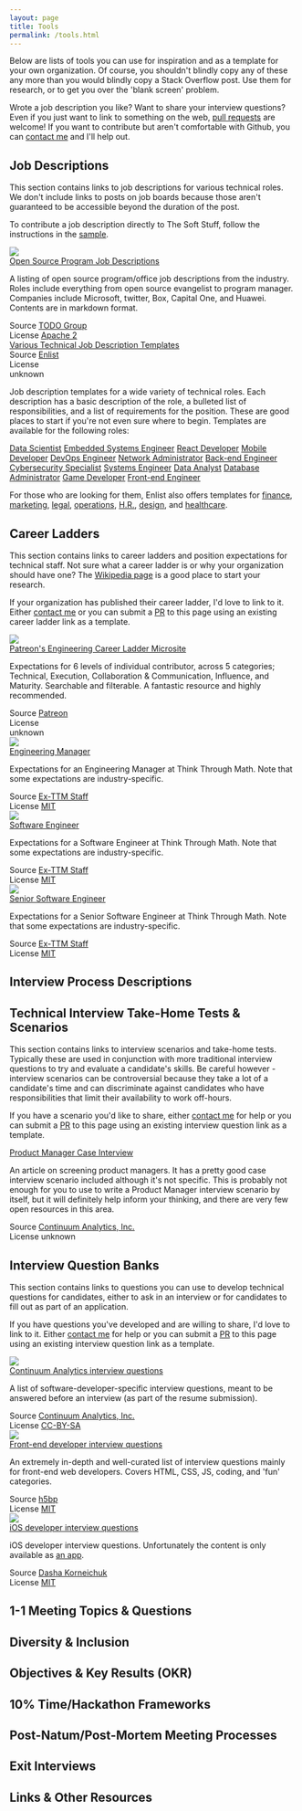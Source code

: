 ```yaml
---
layout: page
title: Tools
permalink: /tools.html
---
```

<p>Below are lists of tools you can use for inspiration and as a template for your own organization. Of course, you shouldn't blindly copy any of these any more than you would blindly copy a Stack Overflow post. Use them for research, or to get you over the 'blank screen' problem.</p>

<p>Wrote a job description you like? Want to share your interview questions? Even if you just want to link to something on the web, <a href="contributing.html">pull requests</a> are welcome! If you want to contribute but aren't comfortable with Github, you can <a href="contributing.html#contact">contact me</a> and I'll help out.</p>

<h2 class="ui header">Job Descriptions</h2>
<a name="job_descriptions"></a>
<div class="ui segment">
  <p>This section contains links to job descriptions for various technical roles. We don't include links to posts on job boards because those aren't guaranteed to be accessible beyond the duration of the post.</p>
  <p>To contribute a job description directly to The Soft Stuff, follow the instructions in the <a href="content/job_descriptions/sample.html">sample</a>.</p>
</div>
<div class="ui divider"></div>
<div class="ui divided items">
  <div class="item">
    <div class="ui tiny image">
      <a href="https://github.com/todogroup/job-descriptions" target="_blank" class="ui tiny image">
        <img src="https://avatars0.githubusercontent.com/u/8648704?s=400&v=4">
      </a>
    </div>
    <div class="content">
      <a href="https://github.com/todogroup/job-descriptions" target="_blank" class="header">Open Source Program Job Descriptions <i class="external alternate icon"></i></a>
      <div class="description">
        <p>A listing of open source program/office job descriptions from the industry. Roles include everything from open source evangelist to program manager. Companies include Microsoft, twitter, Box, Capital One, and Huawei. Contents are in markdown format.</p>
      </div>
      <div class="extra">
        <div class="meta">
          <div class="meta">
            <div class="ui grey label">Source
              <a class="detail" href="http://todogroup.org/" target="_blank">TODO Group</a>
            </div>
            <div class="ui grey label">License
              <a class="detail" rel="license"  href="https://github.com/todogroup/job-descriptions/blob/master/LICENSE" target="_blank">Apache 2</a>
            </div>
          </div>
        </div>
      </div>
    </div>
  </div>
  <div class="item">
    <div class="content">
      <a href="https://enlist.io/resources/tag/information-technology-job-templates/" target="_blank" class="header">Various Technical Job Description Templates
      <i class="external alternate icon"></i></a>
      <div class="meta">
        <div class="ui grey label">Source
          <a class="detail" href="http://enlist.io/" target="_blank">Enlist</a>
        </div>
        <div class="ui grey label">License
          <div class="detail">unknown</div>
        </div>
      </div>
      <div class="description">
        <p>Job description templates for a wide variety of technical roles. Each description has a basic description of the role, a bulleted list of responsibilities, and a list of requirements for the position. These are good places to start if you're not even sure where to begin. Templates are available for the following roles:
          <div class="ui bulleted link list">
            <a href="https://enlist.io/resources/data-scientist-job-description-template/" target="_blank" class="item">Data Scientist</a>
            <a href="https://enlist.io/resources/embedded-systems-engineer-job-description-template/" target="_blank" class="item">Embedded Systems Engineer</a>
            <a href="https://enlist.io/resources/react-developer-job-description-template/" target="_blank" class="item">React Developer</a>
            <a href="https://enlist.io/resources/mobile-developer-job-description-template/" target="_blank" class="item">Mobile Developer</a>
            <a href="https://enlist.io/resources/devops-engineer-job-description-template/" target="_blank" class="item">DevOps Engineer</a>
            <a href="https://enlist.io/resources/network-administrator-job-description-template/" target="_blank" class="item">Network Administrator</a>
            <a href="https://enlist.io/resources/backend-engineer-job-description-template/" target="_blank" class="item">Back-end Engineer</a>
            <a href="https://enlist.io/resources/cybersecurity-specialist-job-description-template/" target="_blank" class="item">Cybersecurity Specialist</a>
            <a href="https://enlist.io/resources/systems-engineer-job-description-template/" target="_blank" class="item">Systems Engineer</a>
            <a href="https://enlist.io/resources/data-analyst-job-description-template/" target="_blank" class="item">Data Analyst</a>
            <a href="https://enlist.io/resources/database-administrator-job-description-template/" target="_blank" class="item">Database Administrator</a>
            <a href="https://enlist.io/resources/game-developer-job-description-template/" target="_blank" class="item">Game Developer</a>
            <a href="https://enlist.io/resources/frontend-engineer-job-description-template/" target="_blank" class="item">Front-end Engineer</a>
          </div>
        </p>
        <p>For those who are looking for them, Enlist also offers templates for <a href="https://enlist.io/resources/job-description-templates/finance" target="_blank">finance</a>, <a href="https://enlist.io/resources/job-description-templates/marketing" target="_blank">marketing</a>, <a href="https://enlist.io/resources/job-description-templates/legal" target="_blank">legal</a>, <a href="https://enlist.io/resources/job-description-templates/operations" target="_blank">operations</a>, <a href="https://enlist.io/resources/job-description-templates/human-resources" target="_blank">H.R.</a>, <a href="https://enlist.io/resources/job-description-templates/design" target="_blank">design</a>, and <a href="https://enlist.io/resources/job-description-templates/health" target="_blank">healthcare</a>.
      </div>
    </div>
  </div>
</div>
<h2 class="ui header">Career Ladders</h2>
<a name="career_ladders"></a>
<div class="ui segment">
  <p>This section contains links to career ladders and position expectations for technical staff. Not sure what a career ladder is or why your organization should have one? The <a href="https://en.wikipedia.org/wiki/Career_ladder" target="_blank">Wikipedia page</a> is a good place to start your research.</p>
  <p>If your organization has published their career ladder, I'd love to link to it. Either <a href="contributing.html#contact">contact me</a> or you can submit a <a href="contributing.html">PR</a> to this page using an existing career ladder link as a template.</p>
</div>
<div class="ui divider"></div>
<div class="ui divided items">
  <div class="item">
    <div class="ui tiny image">
      <a href="https://levels.patreon.com/" target="_blank" class="ui tiny image">
        <img src="https://c5.patreon.com/external/marketing/careers/team-photo.jpg">
      </a>
    </div>
    <div class="content">
      <a href="https://levels.patreon.com/" target="_blank">Patreon's Engineering Career Ladder Microsite <i class="external alternate icon"></i></a>
      <div class="description">
        <p>Expectations for 6 levels of individual contributor, across 5 categories; Technical, Execution, Collaboration & Communication, Influence, and Maturity. Searchable and filterable. A fantastic resource and highly recommended.</p>
      </div>
      <div class="extra">
        <div class="meta">
          <div class="meta">
            <div class="ui grey label">Source
              <a class="detail" href="https://patreon.com/" target="_blank">Patreon</a>
            </div>
            <div class="ui grey label">License
              <div class="detail">unknown</div>
            </div>
          </div>
        </div>
      </div>
    </div>
  </div>
  <div class="item">
    <div class="ui tiny image">
      <a href="https://github.com/ex-ttmers/values-and-expectations/blob/master/engineering_manager.md" target="_blank" class="ui tiny image">
        <img src="https://avatars1.githubusercontent.com/u/24494439?s=280&v=4">
      </a>
    </div>
    <div class="content">
      <a href="https://github.com/ex-ttmers/values-and-expectations/blob/master/engineering_manager.md" target="_blank">Engineering Manager <i class="external alternate icon"></i></a>
      <div class="description">
        <p>Expectations for an Engineering Manager at Think Through Math. Note that some expectations are industry-specific.</p>
      </div>
      <div class="extra">
        <div class="meta">
          <div class="meta">
            <div class="ui grey label">Source
              <a class="detail" href="https://github.com/ex-ttmers/" target="_blank">Ex-TTM Staff</a>
            </div>
            <div class="ui grey label">License
              <a class="detail" rel="license"  href="https://github.com/ex-ttmers/values-and-expectations/blob/master/LICENSE" target="_blank">MIT</a>
            </div>
          </div>
        </div>
      </div>
    </div>
  </div>
  <div class="item">
    <div class="ui tiny image">
      <a href="https://github.com/ex-ttmers/values-and-expectations/blob/master/software_engineer.md" target="_blank" class="ui tiny image">
        <img src="https://avatars1.githubusercontent.com/u/24494439?s=280&v=4">
      </a>
    </div>
    <div class="content">
      <a href="https://github.com/ex-ttmers/values-and-expectations/blob/master/software_engineer.md" target="_blank">Software Engineer <i class="external alternate icon"></i></a>
      <div class="description">
        <p>Expectations for a Software Engineer at Think Through Math. Note that some expectations are industry-specific.</p>
      </div>
      <div class="extra">
        <div class="meta">
          <div class="meta">
            <div class="ui grey label">Source
              <a class="detail" href="https://github.com/ex-ttmers/" target="_blank">Ex-TTM Staff</a>
            </div>
            <div class="ui grey label">License
              <a class="detail" rel="license"  href="https://github.com/ex-ttmers/values-and-expectations/blob/master/LICENSE" target="_blank">MIT</a>
            </div>
          </div>
        </div>
      </div>
    </div>
  </div>
  <div class="item">
    <div class="ui tiny image">
      <a href="https://github.com/ex-ttmers/values-and-expectations/blob/master/senior_software_engineer.md" target="_blank" class="ui tiny image">
        <img src="https://avatars1.githubusercontent.com/u/24494439?s=280&v=4">
      </a>
    </div>
    <div class="content">
      <a href="https://github.com/ex-ttmers/values-and-expectations/blob/master/senior_software_engineer.md" target="_blank">Senior Software Engineer <i class="external alternate icon"></i></a>
      <div class="description">
        <p>Expectations for a Senior Software Engineer at Think Through Math. Note that some expectations are industry-specific.</p>
      </div>
      <div class="extra">
        <div class="meta">
          <div class="meta">
            <div class="ui grey label">Source
              <a class="detail" href="https://github.com/ex-ttmers/" target="_blank">Ex-TTM Staff</a>
            </div>
            <div class="ui grey label">License
              <a class="detail" rel="license"  href="https://github.com/ex-ttmers/values-and-expectations/blob/master/LICENSE" target="_blank">MIT</a>
            </div>
          </div>
        </div>
      </div>
    </div>
  </div>
</div>
<h2 class="ui header">Interview Process Descriptions</h2>

<h2 class="ui header">Technical Interview Take-Home Tests & Scenarios</h2>
<a name="interview_scenario"></a>
<div class="ui segment">
  <p>This section contains links to interview scenarios and take-home tests. Typically these are used in conjunction with more traditional interview questions to try and evaluate a candidate's skills. Be careful however - interview scenarios can be controversial because they take a lot of a candidate's time and can discriminate against candidates who have responsibilities that limit their availability to work off-hours.</p>
  <p>If you have a scenario you'd like to share, either <a href="contributing.html#contact">contact me</a> for help or you can submit a <a href="contributing.html">PR</a> to this page using an existing interview question link as a template.</p>
</div>
<div class="ui divider"></div>
<div class="ui divided items">
  <div class="item">
    <div class="content">
      <a href="http://www.venturegrit.com/what-everybody-ought-to-know-about-the-product-manager-case-interview/" target="_blank">Product Manager Case Interview <i class="external alternate icon"></i></a>
      <div class="description">
        <p>An article on screening product managers. It has a pretty good case interview scenario included although it's not specific. This is probably not enough for you to use to write a Product Manager interview scenario by itself, but it will definitely help inform your thinking, and there are very few open resources in this area.</p>
      </div>
      <div class="extra">
        <div class="meta">
          <div class="meta">
            <div class="ui grey label">Source
              <a class="detail" href="http://www.venturegrit.com/author/andy/" target="_blank">Continuum Analytics, Inc.</a>
            </div>
            <div class="ui grey label">License
              unknown
            </div>
          </div>
        </div>
      </div>
    </div>
  </div>
</div>
<h2 class="ui header">Interview Question Banks</h2>
<a name="interview_questions"></a>
<div class="ui segment">
  <p>This section contains links to questions you can use to develop technical questions for candidates, either to ask in an interview or for candidates to fill out as part of an application.</p>
  <p>If you have questions you've developed and are willing to share, I'd love to link to it. Either <a href="contributing.html#contact">contact me</a> for help or you can submit a <a href="contributing.html">PR</a> to this page using an existing interview question link as a template.</p>
</div>
<div class="ui divider"></div>
<div class="ui divided items">
  <div class="item">
    <div class="ui tiny image">
      <a href="https://github.com/ContinuumIO/interview-questions" target="_blank" class="ui tiny image">
        <img src="https://avatars3.githubusercontent.com/u/1158637?s=280&v=4">
      </a>
    </div>
    <div class="content">
      <a href="https://github.com/ContinuumIO/interview-questions" target="_blank">Continuum Analytics interview questions <i class="external alternate icon"></i></a>
      <div class="description">
        <p>A list of software-developer-specific interview questions, meant to be answered before an interview (as part of the resume submission).</p>
      </div>
      <div class="extra">
        <div class="meta">
          <div class="meta">
            <div class="ui grey label">Source
              <a class="detail" href="https://github.com/ContinuumIO/" target="_blank">Continuum Analytics, Inc.</a>
            </div>
            <div class="ui grey label">License
              <a class="detail" rel="license" href="http://creativecommons.org/licenses/by-sa/4.0/">
                CC-BY-SA
              </a>
            </div>
          </div>
        </div>
      </div>
    </div>
  </div>
  <div class="item">
    <div class="ui tiny image">
      <a href="https://h5bp.github.io/Front-end-Developer-Interview-Questions/" target="_blank" class="ui tiny image">
        <img src="https://avatars2.githubusercontent.com/u/1136800?s=280&v=4">
      </a>
    </div>
    <div class="content">
      <a href="https://h5bp.github.io/Front-end-Developer-Interview-Questions/" target="_blank">Front-end developer interview questions <i class="external alternate icon"></i></a>
      <div class="description">
        <p>An extremely in-depth and well-curated list of interview questions mainly for front-end web developers. Covers HTML, CSS, JS, coding, and 'fun' categories.</p>
      </div>
      <div class="extra">
        <div class="meta">
          <div class="meta">
            <div class="ui grey label">Source
              <a class="detail" href="https://github.com/h5bp" target="_blank">h5bp</a>
            </div>
            <div class="ui grey label">License
              <a class="detail" rel="license"  href="https://github.com/h5bp/Front-end-Developer-Interview-Questions/blob/master/LICENSE.md" target="_blank">MIT</a>
            </div>
          </div>
        </div>
      </div>
    </div>
  </div>
  <div class="item">
    <div class="ui tiny image">
      <a href="https://github.com/dashvlas/awesome-ios-interview" target="_blank" class="ui tiny image">
        <img src="https://avatars3.githubusercontent.com/u/20304226?s=400&v=4">
      </a>
    </div>
    <div class="content">
      <a href="https://github.com/dashvlas/awesome-ios-interview" target="_blank">iOS developer interview questions <i class="external alternate icon"></i></a>
      <div class="description">
        <p>iOS developer interview questions. Unfortunately the content is only available as <a href="http://appstore.com/awesomeinterview" target="_blank">an app</a>.</p>
      </div>
      <div class="extra">
        <div class="meta">
          <div class="meta">
            <div class="ui grey label">Source
              <a class="detail" href="https://github.com/dashvlas/" target="_blank">Dasha Korneichuk</a>
            </div>
            <div class="ui grey label">License
              <a class="detail" rel="license"  href="https://github.com/h5bp/Front-end-Developer-Interview-Questions/blob/master/LICENSE.md" target="_blank">MIT</a>
            </div>
          </div>
        </div>
      </div>
    </div>
  </div>
</div>

<h2 class="ui header">1-1 Meeting Topics & Questions</h2>

<h2 class="ui header">Diversity &amp; Inclusion</h2>

<h2 class="ui header">Objectives &amp; Key Results (OKR)</h2>

<h2 class="ui header">10% Time/Hackathon Frameworks</h2>

<h2 class="ui header">Post-Natum/Post-Mortem Meeting Processes</h2>

<h2 class="ui header">Exit Interviews</h2>

<h2 class="ui header">Links &amp; Other Resources</h2>
